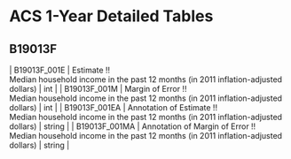 # ACS 1-Year Detailed Tables

## B19013F

| B19013F_001E | Estimate !!<br>Median household income in the past 12 months (in 2011 inflation-adjusted dollars) | int |
| B19013F_001M | Margin of Error !!<br>Median household income in the past 12 months (in 2011 inflation-adjusted dollars) | int |
| B19013F_001EA | Annotation of Estimate !!<br>Median household income in the past 12 months (in 2011 inflation-adjusted dollars) | string |
| B19013F_001MA | Annotation of Margin of Error !!<br>Median household income in the past 12 months (in 2011 inflation-adjusted dollars) | string |

